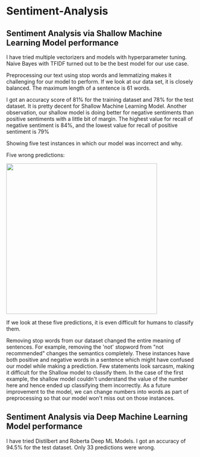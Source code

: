 # Sentiment-Analysis


## Sentiment Analysis via Shallow Machine Learning Model performance

I have tried multiple vectorizers and models with hyperparameter tuning. Naive Bayes with TFIDF turned out to be the best model for our use case.

Preprocessing our text using stop words and lemmatizing makes it challenging for our model to perform. If we look at our data set, it is closely balanced. The maximum length of a sentence is 61 words.

I got an accuracy score of 81% for the training dataset and 78% for the test dataset. It is pretty decent for Shallow Machine Learning Model. Another observation, our shallow model is doing better for negative sentiments than positive sentiments with a little bit of margin. The highest value for recall of negative sentiment is 84%, and the lowest value for recall of positive sentiment is 79%

Showing five test instances in which our model was incorrect and why.

Five wrong predictions:

<img src="https://user-images.githubusercontent.com/94947162/228124171-f239c583-01a1-4812-a876-2b358abef668.png" style="width: 400px;">

If we look at these five predictions, it is even difficult for humans to classify them.

Removing stop words from our dataset changed the entire meaning of sentences. For example, removing the 'not' stopword from "not recommended" changes the semantics completely. These instances have both positive and negative words in a sentence which might have confused our model while making a prediction. Few statements look sarcasm, making it difficult for the Shallow model to classify them. In the case of the first example, the shallow model couldn't understand the value of the number here and hence ended up classifying them incorrectly. As a future improvement to the model, we can change numbers into words as part of preprocessing so that our model won't miss out on those instances.

## Sentiment Analysis via Deep Machine Learning Model performance

I have tried Distilbert and Roberta Deep ML Models. I got an accuracy of 94.5% for the test dataset. Only 33 predictions were wrong. 
